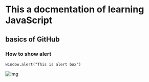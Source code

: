 # This a docmentation of learning JavaScript
## basics of GitHub
### How to show alert 

```
window.alert("This is alert box")
```
![img](https://user-images.githubusercontent.com/78146466/143727779-89bfa84c-ca98-4257-8659-05b245c98faa.png)
